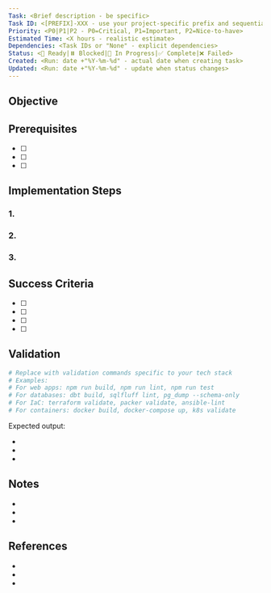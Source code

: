 ```yaml
---
Task: <Brief description - be specific>
Task ID: <[PREFIX]-XXX - use your project-specific prefix and sequential number>
Priority: <P0|P1|P2 - P0=Critical, P1=Important, P2=Nice-to-have>
Estimated Time: <X hours - realistic estimate>
Dependencies: <Task IDs or "None" - explicit dependencies>
Status: <🔄 Ready|⏸️ Blocked|🚧 In Progress|✅ Complete|❌ Failed>
Created: <Run: date +"%Y-%m-%d" - actual date when creating task>
Updated: <Run: date +"%Y-%m-%d" - update when status changes>
---
```


## Objective

<Clear statement of what needs to be accomplished and why>

## Prerequisites

- [ ] <Required conditions before starting>
- [ ] <Access or permissions needed>
- [ ] <Dependencies that must be completed>

## Implementation Steps

### 1. **<First major step>**

<Detailed instructions with commands>

### 2. **<Second major step>**

<Detailed instructions with commands>

### 3. **<Third major step>**

<Detailed instructions with commands>

## Success Criteria

- [ ] <Measurable validation point>
- [ ] <Test condition that must pass>
- [ ] <Expected outcome>
- [ ] <Performance or quality metric>

## Validation

<Commands or procedures to verify task completion>

```bash
# Replace with validation commands specific to your tech stack
# Examples:
# For web apps: npm run build, npm run lint, npm run test
# For databases: dbt build, sqlfluff lint, pg_dump --schema-only
# For IaC: terraform validate, packer validate, ansible-lint
# For containers: docker build, docker-compose up, k8s validate
```

Expected output:

- <What successful validation looks like>
- <Key indicators of completion>
- <Exit codes or status messages to expect>

## Notes

- <Important considerations or warnings>
- <Potential risks or impacts>
- <Additional context or tips>

## References

- <Relevant documentation links>
- <Related ADRs or guides>
- <External resources>

